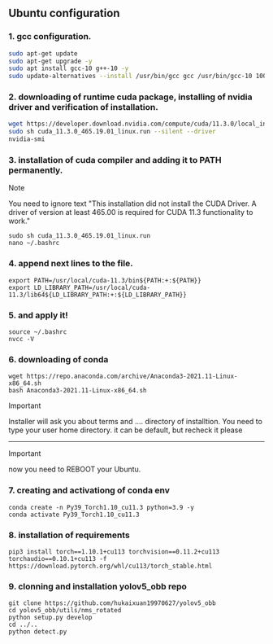 
## Ubuntu configuration

### 1. gcc configuration.
```bash
sudo apt-get update
sudo apt-get upgrade -y
sudo apt install gcc-10 g++-10 -y
sudo update-alternatives --install /usr/bin/gcc gcc /usr/bin/gcc-10 100 --slave /usr/bin/g++ g++ /usr/bin/g++-10 
```
### 2. downloading of runtime cuda package, installing of nvidia driver and verification of installation.

```bash
wget https://developer.download.nvidia.com/compute/cuda/11.3.0/local_installers/cuda_11.3.0_465.19.01_linux.run
sudo sh cuda_11.3.0_465.19.01_linux.run --silent --driver
nvidia-smi
```
### 3. installation of cuda compiler and adding it to PATH permanently.
> [!NOTE]
> You need to ignore text "This installation did not install the CUDA Driver. A driver of version at least 465.00 is required for CUDA 11.3 functionality to work."

```
sudo sh cuda_11.3.0_465.19.01_linux.run
nano ~/.bashrc
```
### 4. append next lines to the file.
```
export PATH=/usr/local/cuda-11.3/bin${PATH:+:${PATH}}
export LD_LIBRARY_PATH=/usr/local/cuda-11.3/lib64${LD_LIBRARY_PATH:+:${LD_LIBRARY_PATH}}
```
### 5. and apply it!
```
source ~/.bashrc
nvcc -V
```
### 6. downloading of conda
```
wget https://repo.anaconda.com/archive/Anaconda3-2021.11-Linux-x86_64.sh
bash Anaconda3-2021.11-Linux-x86_64.sh
```
> [!IMPORTANT]
> Installer will ask you about terms and .... directory  of installtion.
> You need to type your user home directory.
> it can be default, but recheck it please

---
> [!IMPORTANT]
> now you need to REBOOT your Ubuntu.


### 7. creating and activationg of conda env
```
conda create -n Py39_Torch1.10_cu11.3 python=3.9 -y
conda activate Py39_Torch1.10_cu11.3
```
### 8. installation of requirements 
```
pip3 install torch==1.10.1+cu113 torchvision==0.11.2+cu113 torchaudio==0.10.1+cu113 -f https://download.pytorch.org/whl/cu113/torch_stable.html

```
### 9. clonning and installation yolov5_obb repo
```
git clone https://github.com/hukaixuan19970627/yolov5_obb
cd yolov5_obb/utils/nms_rotated
python setup.py develop
cd ../..
python detect.py
```